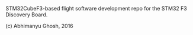 STM32CubeF3-based flight software development repo for the STM32 F3 
Discovery Board.

(c) Abhimanyu Ghosh, 2016
